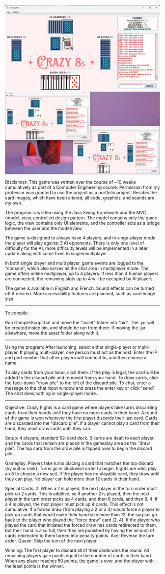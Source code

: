 ![Screenshot 1](asset/img/screen1.jpg)
![Screenshot 2](asset/img/screen2.jpg)

Disclaimer:
This game was written over the course of ~10 weeks cumulatively as part of a Computer Engineering 
course. 
Permission from my professor was granted to use the project as a portfolio project. Besides the card 
images, which have been altered, all code, graphics, and sounds are my own.

The program is written using the Java Swing framework and the MVC (model, view, controller) design
pattern. The model contains only the game logic, the view contains only UI elements, and the
controller acts as a bridge between the user and the model/view.

The game is designed to always have 4 players, and in singe-player mode the player will play 
against 3 AI opponents.
There is only one level of difficulty for the AI; more difficulty levels will be implemented in a
later update along with some fixes to single/multiplayer.

In both single player and multi player, game events are logged to the "console", which also serves as
the chat area in multiplayer mode. The game offers online multiplayer, up to 4 players. If less than 4 
human players are connected, the remaining slots up to 4 will be occupied by AI players.

The game is available in English and French. Sound effects can be turned off if desired. More
accessibility features are planned, such as card image size.

---

To compile:

Run CompileScript.bat and move the "asset" folder into "bin". The .jar will be created inside bin,
and should be run from there. If moving the .jar elsewhere, move the asset folder along with it.

---

Using the program:
After launching, select either single-player or multi-player. If playing multi-player, one person must
act as the host. Enter the IP and port number that other players will connect to, and then choose a
name.

To play cards from your hand, click them. If the play is legal, the card will be added to the discard
pile and removed from your hand. To draw cards, click the face-down "draw pile" to the left of the
discard pile. To chat, enter a message to the chat input window and press the enter key or click "send".
The chat does nothing in single-player mode.

---

Objective:
Crazy Eights is a card game where players take turns discarding cards from their hands until they have
no more cards in their hand. A round of the game is won whenever the first player discards their last
card. Cards are discarded into the "discard pile". If a player cannot play a card from their hand,
they must draw cards until they can.

Setup:
4 players, standard 52-card deck. 6 cards are dealt to each player, and the cards that remain are
placed in the gameplay area as the "draw pile". The top card from the draw pile is flipped over to 
begin the discard pile.

Gameplay:
Players take turns placing a card that matches the top discard (by suit or rank). Turns go in clockwise 
order to begin.
Eights are wild; play an 8 to choose a new suit.
If the player has no playable card, they draw until they can play. No player can hold more than 12 
cards in their hand.

Special Cards:
2: When a 2 is played, the next player in the turn order must pick up 2 cards. This is additive, so if
another 2 is played, then the next player in the turn order picks up 4 cards, and then 6 cards, and then 8.
4: If a 4 is played, the next player must pick up 4 cards. This effect is not cumulative.
If a forced draw (from playing a 2 or a 4) would force a player to pick up cards that would make their
hand size more than 12, the surplus go back to the player who played the "force draw" card (2, 4).
If the player who played the card that initiated the forced draw has cards redirected
to them, but their hand is also full, then they are punished by having the amount
of cards redirected to them turned into penalty points.
Ace: Reverse the turn order.
Queen: Skip the turn of the next player.

Winning:
The first player to discard all of their cards wins the round. All remaining players
gain points equal to the number of cards in their hand. When any player reaches
50 points, the game is over, and the player with the least points is the winner.